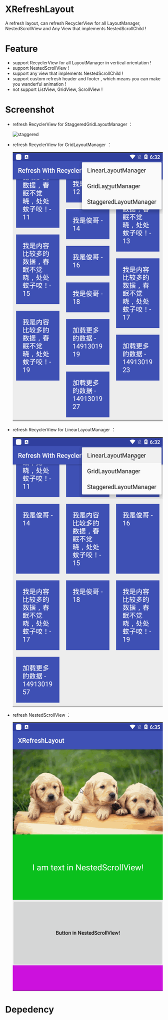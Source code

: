 # XRefreshLayout
A refresh layout, can refresh RecyclerView for all LayoutManager, NestedScrollView and Any View that implements NestedScrollChild !



# Feature

- support RecyclerView for all LayoutManager in vertical orientation !
- support NestedScrollView !
- support any view that implements NestedScrollChild !
- support custom refresh header and footer , which means you can make you wanderful animation !
- not support ListView, GridView, ScrollView !



# Screenshot

- refresh RecyclerView for StaggeredGridLayoutManager ：

  ![staggered](/Screenshot/staggered.gif)

- refresh RecyclerView for GridLayoutManager ：

  ![grid](/Screenshot/grid.gif)

- refresh RecyclerView for LinearLayoutManager ：

  ![linear](/Screenshot/linear.gif)

- refresh NestedScrollView ：

  ![nestedscroll](/Screenshot/nestedscroll.gif)





# Depedency






